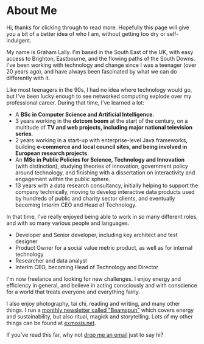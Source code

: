 About Me
========

Hi, thanks for clicking through to read more. Hopefully this page will give you a bit of a better idea of who I am, without getting too dry or self-indulgent.

My name is Graham Lally. I'm based in the South East of the UK, with easy access to Brighton, Eastbourne, and the flowing paths of the South Downs. I've been working with technology and change since I was a teenager (over 20 years ago), and have always been fascinated by what we can do differently with it.

Like most teenagers in the 90s, I had no idea where technology would go, but I've been lucky enough to see networked computing explode over my professional career. During that time, I've learned a lot:

* A __BSc in Computer Science and Artificial Intelligence__.
* 3 years working in the __dotcom boom__ at the start of the century, on a multitude of __TV and web projects, including major national television series__.
* 2 years working in a start-up with enterprise-level Java frameworks, building __e-commerce and local council sites, and being involved in European research projects__.
* An __MSc in Public Policies for Science, Technology and Innovation__ (with distinction), studying theories of innovation, government policy around technology, and finishing with a dissertation on interactivity and engagement within the public sphere.
* 13 years with a data research consultancy, initially helping to support the company technically, moving to develop interactive data products used by hundreds of public and charity sector clients, and eventually becoming Interim CEO and Head of Technology.

In that time, I've really enjoyed being able to work in so many different roles, and with so many various people and languages. 

* Developer and Senior developer, including key architect and test designer
* Product Owner for a social value metric product, as well as for internal technology
* Researcher and data analyst
* Interim CEO, becoming Head of Technology and Director

I'm now freelance and looking for new challenges. I enjoy energy and efficiency in general, and believe in acting consciously and with conscience for a world that treats everyone and everything fairly.

I also enjoy photography, tai chi, reading and writing, and many other things. I run a [monthly newsletter called "Beamspun"](https://beamspun.exmosis.net/) which covers energy and sustainability, but also ritual, magick and storytelling. Lots of my other things can be found at [exmosis.net](https://www.exmosis.net/).

If you've read this far, why not [drop me an email](mailto:graham@groundlake.org) just to say hi?


